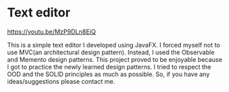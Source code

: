 # Text editor

https://youtu.be/MzP9DLn8EiQ

This is a simple text editor I developed using JavaFX. I forced myself not to use MVC(an architectural design pattern). Instead, I used the Observable and Memento design patterns.  This project proved to be enjoyable because I got to practice the newly learned design patterns. I tried to respect the OOD and the SOLID principles as much as possible. So, if you have any ideas/suggestions please contact me.
